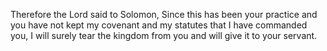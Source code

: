 Therefore the Lord said to Solomon, Since this has been your practice and you have not kept my covenant and my statutes that I have commanded you, I will surely tear the kingdom from you and will give it to your servant.
